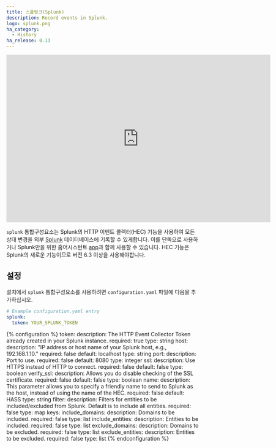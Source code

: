 ```yaml
---
title: 스플렁크(Splunk)
description: Record events in Splunk.
logo: splunk.png
ha_category:
  - History
ha_release: 0.13
---
```


<div class='videoWrapper'>
<iframe width="690" height="437" src="https://www.youtube.com/embed/oGuHDEuTU9E" frameborder="0" allow="accelerometer; autoplay; encrypted-media; gyroscope; picture-in-picture" allowfullscreen></iframe>
</div>

`splunk` 통합구성요소는 Splunk의 HTTP 이벤트 콜렉터(HEC) 기능을 사용하여 모든 상태 변경을 외부 [Splunk](https://splunk.com/) 데이터베이스에 기록할 수 있게합니다.
이를 단독으로 사용하거나 Splunk만을 위한 홈어시스턴트 [app](https://github.com/miniconfig/splunk-homeassistant)과 함께 사용할 수 있습니다.
HEC 기능은 Splunk의 새로운 기능이므로 버전 6.3 이상을 사용해야합니다.

## 설정

설치에서 `splunk` 통합구성요소를 사용하려면 `configuration.yaml` 파일에 다음을 추가하십시오.

```yaml
# Example configuration.yaml entry
splunk:
  token: YOUR_SPLUNK_TOKEN
```

{% configuration %}
token:
  description: The HTTP Event Collector Token already created in your Splunk instance.
  required: true
  type: string
host:
  description: "IP address or host name of your Splunk host, e.g., 192.168.1.10."
  required: false
  default: localhost
  type: string
port:
  description: Port to use.
  required: false
  default: 8080
  type: integer
ssl:
  description: Use HTTPS instead of HTTP to connect.
  required: false
  default: false
  type: boolean
verify_ssl:
  description: Allows you do disable checking of the SSL certificate.
  required: false
  default: false
  type: boolean
name:
  description: This parameter allows you to specify a friendly name to send to Splunk as the host, instead of using the name of the HEC.
  required: false
  default: HASS
  type: string
filter:
  description: Filters for entities to be included/excluded from Splunk. Default is to include all entities.
  required: false
  type: map
  keys:
    include_domains:
      description: Domains to be included.
      required: false
      type: list
    include_entities:
      description: Entities to be included.
      required: false
      type: list
    exclude_domains:
      description: Domains to be excluded.
      required: false
      type: list
    exclude_entities:
      description: Entities to be excluded.
      required: false
      type: list
{% endconfiguration %}
